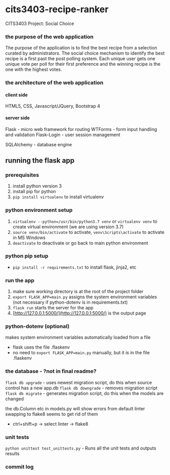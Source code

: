 # cits3403-recipe-ranker
CITS3403 Project: Social Choice

### the purpose of the web application
The purpose of the application is to find the best recipe from a selection curated by administrators.
The social choice mechanism to identify the best recipe is a first past the post polling system.
Each unique user gets one unique vote per poll for their first preference and the winning recipe is the one with the highest votes.

### the architecture of the web application
#### client side 
HTML5, CSS, Javascript/JQuery, Bootstrap 4

#### server side
Flask -  micro web framework for routing
    WTForms - form input handling and validation
    Flask-Login - user session management

SQLAlchemy - database engine

## running the flask app

### prerequisites
1. install python version 3
2. install pip for python
3. `pip install virtualenv` to install virtualenv

### python environment setup
1. `virtualenv --python=/usr/bin/python3.7 venv` or `virtualenv venv` to create virtual environment (we are using version 3.7)
2. `source venv/bin/activate` to activate, `venv\Scripts\activate` to activate in MS Windows
3. `deactivate` to deactivate or go back to main python environment

### python pip setup
- `pip install -r requirements.txt` to install flask, jinja2, etc

### run the app
1. make sure working directory is at the root of the project folder
2. `export FLASK_APP=main.py` assigns the system environment variables (not necessary if python-dotenv is in requirements.txt)
3. `flask run` starts the server for the app
4. [http://127.0.0.1:5000/](http://127.0.0.1:5000/) is the output page

### python-dotenv (optional)
makes system environment variables automatically loaded from a file
- flask uses the file .flaskenv
- no need to `export FLASK_APP=main.py` manually, but it is in the file .flaskenv

### the database - ?not in final readme?
`flask db upgrade` - uses newest migration script, do this when source control has a new app.db
`flask db downgrade` - removes migration script
`flask db migrate` - generates migration script, do this when the models are changed

the db.Column etc in models.py will show errors from default linter swapping to flake8 seems to get rid of them
- ctrl+shift+p -> select linter -> flake8 

### unit tests
`python unittest test_unittests.py` - Runs all the unit tests and outputs results

### commit log

